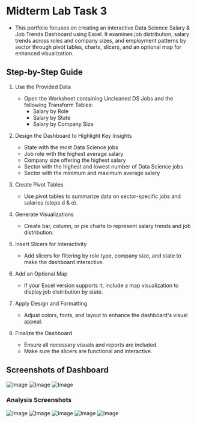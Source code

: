 # Midterm Lab Task 3
- This portfolio focuses on creating an interactive Data Science Salary & Job Trends Dashboard using Excel. It examines job distribution, salary trends across roles and company sizes, and employment patterns by sector through pivot tables, charts, slicers, and an optional map for enhanced visualization.

## Step-by-Step Guide

1. Use the Provided Data
   - Open the Worksheet containing Uncleaned DS Jobs and the following Transform Tables:  
     - Salary by Role  
     - Salary by State  
     - Salary by Company Size  

2. Design the Dashboard to Highlight Key Insights
   - State with the most Data Science jobs  
   - Job role with the highest average salary  
   - Company size offering the highest salary  
   - Sector with the highest and lowest number of Data Science jobs  
   - Sector with the minimum and maximum average salary  

3. Create Pivot Tables  
   - Use pivot tables to summarize data on sector-specific jobs and salaries (steps d & e).  

4. Generate Visualizations
   - Create bar, column, or pie charts to represent salary trends and job distribution.

     
5. Insert Slicers for Interactivity 
   - Add slicers for filtering by role type, company size, and state to make the dashboard interactive.  

6. Add an Optional Map  
   - If your Excel version supports it, include a map visualization to display job distribution by state.  

7. Apply Design and Formatting  
   - Adjust colors, fonts, and layout to enhance the dashboard's visual appeal.  

8. Finalize the Dashboard 
   - Ensure all necessary visuals and reports are included.  
   - Make sure the slicers are functional and interactive.

## Screenshots of Dashboard
![Image](https://github.com/user-attachments/assets/eb2c0022-c173-4be8-909f-d0d62b9a3226)
![Image](https://github.com/user-attachments/assets/4d6cdb07-00e7-4199-a784-058026c18c12)
![Image](https://github.com/user-attachments/assets/aeaa2b38-9b0b-43e6-81f3-e6a3cc667b1b)

### Analysis Screenshots
![Image](https://github.com/user-attachments/assets/97f246ed-e368-450c-8d73-c210f81ab93a)
![Image](https://github.com/user-attachments/assets/9e9d9df1-3adf-47af-ac4f-f301518b44c3)
![Image](https://github.com/user-attachments/assets/9518a48d-d484-4aa8-b372-20608c045c5a)
![Image](https://github.com/user-attachments/assets/f8c0ec20-bb4a-498e-8cc2-c1779855135f)
![Image](https://github.com/user-attachments/assets/711f3c85-6fee-46b9-8514-5bd12737a679)
